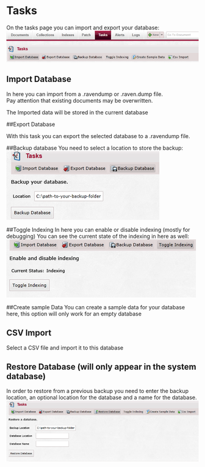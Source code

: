 # Tasks

On the tasks page you can import and export your database:  
![Tasks Fig 1](Images/studio_tasks_1.PNG)

## Import Database

In here you can import from a .ravendump or .raven.dump file.  
Pay attention that existing documents may be overwritten.  

The Imported data will be stored in the current database

##Export Database

With this task you can export the selected database to a .ravendump file.

##Backup database
You need to select a location to store the backup:  
![Tasks Fig 2](Images/studio_tasks_2.PNG)

##Toggle Indexing
In here you can enable or disable indexing (mostly for debugging)
You can see the current state of the indexing in here as well:  
![Tasks Fig 3](Images/studio_tasks_3.PNG)

##Create sample Data 
You can create a sample data for your database here, this option will only work for an empty database 

## CSV Import
Select a CSV file and import it to this database

## Restore Database (will only appear in the system database) 
In order to restore from a previous backup you need to enter the backup location, an optional location for the database and a name for the database.  
![Tasks Fig 4](Images/studio_tasks_4.PNG)